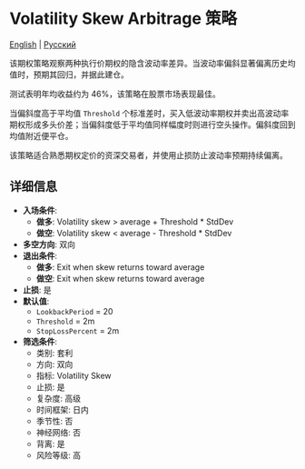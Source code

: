 # Volatility Skew Arbitrage 策略
[English](README.md) | [Русский](README_ru.md)

该期权策略观察两种执行价期权的隐含波动率差异。当波动率偏斜显著偏离历史均值时，预期其回归，并据此建仓。

测试表明年均收益约为 46%，该策略在股票市场表现最佳。

当偏斜度高于平均值 `Threshold` 个标准差时，买入低波动率期权并卖出高波动率期权形成多头价差；当偏斜度低于平均值同样幅度时则进行空头操作。偏斜度回到均值附近便平仓。

该策略适合熟悉期权定价的资深交易者，并使用止损防止波动率预期持续偏离。
## 详细信息
- **入场条件**:
  - **做多**: Volatility skew > average + Threshold * StdDev
  - **做空**: Volatility skew < average - Threshold * StdDev
- **多空方向**: 双向
- **退出条件**:
  - **做多**: Exit when skew returns toward average
  - **做空**: Exit when skew returns toward average
- **止损**: 是
- **默认值**:
  - `LookbackPeriod` = 20
  - `Threshold` = 2m
  - `StopLossPercent` = 2m
- **筛选条件**:
  - 类别: 套利
  - 方向: 双向
  - 指标: Volatility Skew
  - 止损: 是
  - 复杂度: 高级
  - 时间框架: 日内
  - 季节性: 否
  - 神经网络: 否
  - 背离: 是
  - 风险等级: 高


